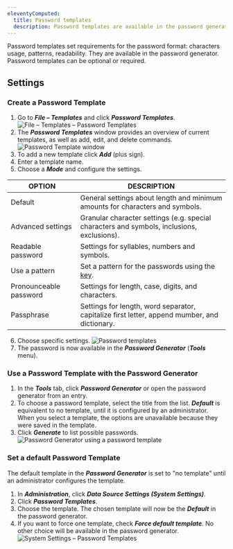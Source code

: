 ```yaml
---
eleventyComputed:
  title: Password templates
  description: Password templates are available in the password generator. Password templates can be optional or required.
---
```

Password templates set requirements for the password format: characters usage, patterns, readability. They are available in the password generator. Password templates can be optional or required.

## Settings

### Create a Password Template

1. Go to ***File – Templates*** and click ***Password Templates***.
![File – Templates – Password Templates](https://cdnweb.devolutions.net/docs/RDMW6015_2024_2.png)
1. The ***Password Templates*** window provides an overview of current templates, as well as add, edit, and delete commands.
![Password Template window](https://cdnweb.devolutions.net/docs/RDMW6016_2024_2.png)
1. To add a new template click ***Add*** (plus sign).
1. Enter a template name.
1. Choose a ***Mode*** and configure the settings.

| OPTION               | DESCRIPTION                                                            |
|----------------------|------------------------------------------------------------------------|
| Default              | General settings about length and minimum amounts for characters and symbols. |
| Advanced settings    | Granular character settings (e.g. special characters and symbols, inclusions, exclusions). |
| Readable password    | Settings for syllables, numbers and symbols.                           |
| Use a pattern        | Set a pattern for the passwords using the [key](Tools_PasswordGenerator). |
| Pronounceable password | Settings for length, case, digits, and characters.                   |
| Passphrase | Settings for length, word separator, capitalize first letter, append mumber, and dictionary.             |

6. Choose specific settings.
![Password templates](https://cdnweb.devolutions.net/docs/RDMW6017_2024_2.png)
1. The password is now available in the ***Password Generator*** (***Tools*** menu).

### Use a Password Template with the Password Generator

1. In the ***Tools*** tab, click ***Password Generator*** or open the password generator from an entry.
1. To choose a password template, select the title from the list. ***Default*** is equivalent to no template, until it is configured by an administrator. When you select a template, the options are unavailable because they were saved in the template.
1. Click ***Generate*** to list possible passwords.
![Password Generator using a password template](https://cdnweb.devolutions.net/docs/RDMW6018_2024_2.png)

### Set a default Password Template

The default template in the ***Password Generator*** is set to "no template" until an administrator configures the template.

1. In ***Administration***, click ***Data Source Settings (System Settings)***.
1. Click ***Password Templates***.
1. Choose the template. The chosen template will now be the ***Default*** in the password generator.
1. If you want to force one template, check ***Force default template***. No other choice will be available in the password generator.
![System Settings – Password Templates](https://cdnweb.devolutions.net/docs/RDMW6019_2024_2.png)
